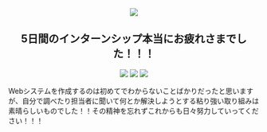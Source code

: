 <div align="center">
  <img src="https://user-images.githubusercontent.com/110875161/186638153-d023cefb-8843-4200-b1bb-2fa94c5c799f.gif"/>
</div>
<div align="center">
  <h2>5日間のインターンシップ本当にお疲れさまでした！！！ </h2>
</div>
<div align="center" dir="auto"> 
<img src="https://img.shields.io/badge/インターンシップ-278ea5.svg?style=for-the-badge?style=for-the-badge"/>
<img src="https://img.shields.io/badge/開催日-2022.8-ff7964.svg?style=for-the-badge?style=for-the-badge"/>
<img src="https://img.shields.io/badge/作成者-Ono, Hanawa-9932cc.svg?style=for-the-badge?style=for-the-badge"/>
</div>


Webシステムを作成するのは初めてでわからないことばかりだったと思いますが、自分で調べたり担当者に聞いて何とか解決しようとする粘り強い取り組みは素晴らしいものでした！！その精神を忘れずこれからも日々努力していってください！！！



